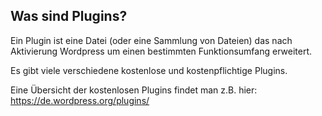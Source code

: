 ## Was sind Plugins?

Ein Plugin ist eine Datei (oder eine Sammlung von Dateien) das nach Aktivierung Wordpress um einen bestimmten Funktionsumfang erweitert.

Es gibt viele verschiedene kostenlose und kostenpflichtige Plugins.

Eine Übersicht der kostenlosen Plugins findet man z.B. hier: https://de.wordpress.org/plugins/

